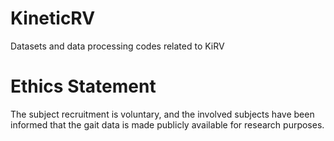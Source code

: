 # KineticRV
Datasets and data processing codes related to KiRV

# Ethics Statement
The subject recruitment is voluntary, and the involved subjects have been informed that the gait data is made publicly available for research purposes.
